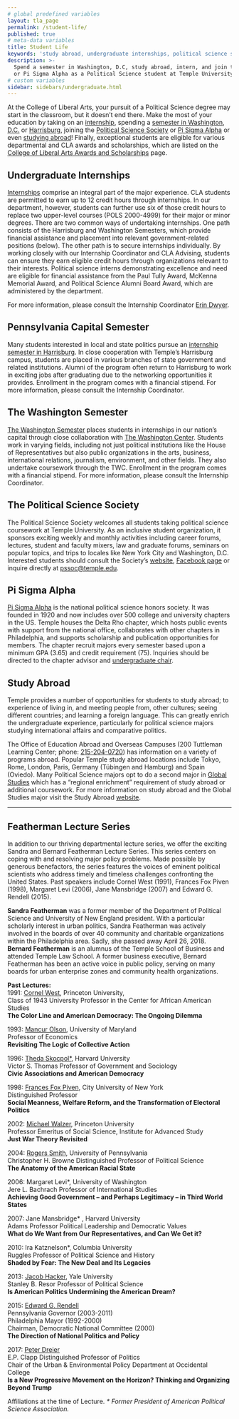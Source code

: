```yaml
---
# global predefined variables
layout: tla_page
permalink: /student-life/
published: true
# meta-data variables
title: Student Life
keywords: 'study abroad, undergraduate internships, political science society, Pi Sigma Alpha'
description: >-
  Spend a semester in Washington, D.C, study abroad, intern, and join the Political Science Society
  or Pi Sigma Alpha as a Political Science student at Temple University’s College of Liberal Arts.
# custom variables
sidebar: sidebars/undergraduate.html  
---
```

At the College of Liberal Arts, your pursuit of a Political Science degree may start in the classroom, but it doesn’t end there. Make the most of your education by taking on an [internship](#undergraduate-internships), spending a [semester in Washington, D.C.](#the-washington-semester) or [Harrisburg](#pennsylvania-capital-semester), joining the [Political Science Society](#the-political-science-society) or [Pi Sigma Alpha](#pi-sigma-alpha) or even [studying abroad](#study-abroad)! Finally, exceptional students are eligible for various departmental and CLA awards and scholarships, which are listed on the [College of Liberal Arts Awards and Scholarships](https://liberalarts.temple.edu/about-us/resources/awards-and-scholarships?field_awards_department_nid=4583&field_awards_academics_class_value=All) page.

## Undergraduate Internships
[Internships](https://www.cla.temple.edu/professional-development/internships/) comprise an integral part of the major experience. CLA students are permitted to earn up to 12 credit hours through internships. In our department, however, students can further use six of those credit hours to replace two upper-level courses (POLS 2000-4999) for their major or minor degrees. There are two common ways of undertaking internships. One path consists of the Harrisburg and Washington Semesters, which provide financial assistance and placement into relevant government-related positions (below). 
The other path is to secure internships individually. By working closely with our Internship Coordinator and CLA Advising, students can ensure they earn eligible credit hours through organizations relevant to their interests. Political science interns demonstrating excellence and need are eligible for financial assistance from the Paul Tully Award, McKenna Memorial Award, and Political Science Alumni Board Award, which are administered by the department.

For more information, please consult the Internship Coordinator [Erin Dwyer](mailto:erin.dwyer@temple.edu).

## Pennsylvania Capital Semester
Many students interested in local and state politics pursue an [internship semester in Harrisburg](http://www.cla.temple.edu/institute-for-public-affairs/the-pennsylvania-capital-semester/). In close cooperation with Temple’s Harrisburg campus, students are placed in various branches of state government and related institutions. Alumni of the program often return to Harrisburg to work in exciting jobs after graduating due to the networking opportunities it provides. Enrollment in the program comes with a financial stipend. For more information, please consult the Internship Coordinator.

## The Washington Semester
[The Washington Semester](https://www.cla.temple.edu/institute-for-public-affairs/the-washington-semester/) places students in internships in our nation’s capital through close collaboration with [The Washington Center](https://twc.edu/). Students work in varying fields, including not just political institutions like the House of Representatives but also public organizations in the arts, business, international relations, journalism, environment, and other fields. They also undertake coursework through the TWC. Enrollment in the program comes with a financial stipend. For more information, please consult the Internship Coordinator.

## The Political Science Society
The Political Science Society welcomes all students taking political science coursework at Temple University. As an inclusive student organization, it sponsors exciting weekly and monthly activities including career forums, lectures, student and faculty mixers, law and graduate forums, seminars on popular topics, and trips to locales like New York City and Washington, D.C. Interested students should consult the Society’s [website](https://pssoc5.wixsite.com/temple), [Facebook page](https://www.facebook.com/TemplePSS/) or inquire directly at [pssoc@temple.edu](mailto:pssoc@temple.edu).

## Pi Sigma Alpha
[Pi Sigma Alpha](https://www.pisigmaalpha.org/) is the national political science honors society. It was founded in 1920 and now includes over 500 college and university chapters in the US. Temple houses the Delta Rho chapter, which hosts public events with support from the national office, collaborates with other chapters in Philadelphia, and supports scholarship and publication opportunities for members. The chapter recruit majors every semester based upon a minimum GPA (3.65) and credit requirement (75). Inquiries should be directed to the chapter advisor and [undergraduate chair](mailto:sean.yom@temple.edu).

## Study Abroad
Temple provides a number of opportunities for students to study abroad; to experience of living in, and meeting people from, other cultures; seeing different countries; and learning a foreign language. This can greatly enrich the undergraduate experience, particularly for political science majors studying international affairs and comparative politics. 

The Office of Education Abroad and Overseas Campuses (200 Tuttleman Learning Center; phone: [215-204-0720](tel:2152040720)) has information on a variety of programs abroad. Popular Temple study abroad locations include Tokyo, Rome, London, Paris, Germany (Tübingen and Hamburg) and Spain (Oviedo). Many Political Science majors opt to do a second major in [Global Studies](http://www.cla.temple.edu/global-studies/) which has a “regional enrichment” requirement of study abroad or additional coursework. For more information on study abroad and the Global Studies major visit the Study Abroad [website](http://studyabroad.temple.edu/).

___

## Featherman Lecture Series
In addition to our thriving departmental lecture series, we offer the exciting Sandra and Bernard Featherman Lecture Series. This series centers on coping with and resolving major policy problems. Made possible by generous benefactors, the series features the voices of eminent political scientists who address timely and timeless challenges confronting the United States. Past speakers include Cornel West (1991), Frances Fox Piven (1998), Margaret Levi (2006), Jane Mansbridge (2007) and Edward G. Rendell (2015).

**Sandra Featherman** was a former member of the Department of Political Science and University of New England president. With a particular scholarly interest in urban politics, Sandra Featherman was actively involved in the boards of over 40 community and charitable organizations within the Philadelphia area. Sadly, she passed away April 26, 2018. **Bernard Featherman** is an alumnus of the Temple School of Business and attended Temple Law School. A former business executive, Bernard Featherman has been an active voice in public policy, serving on many boards for urban enterprise zones and community health organizations.

**Past Lectures:**<br>
1991: [Cornel West](http://www.utsnyc.edu/faculty/faculty-directory/cornel-west), Princeton University, <br>
Class of 1943 University Professor in the Center for African American Studies <br>
**The Color Line and American Democracy: The Ongoing Dilemma** <br>

1993: [Mancur Olson](http://en.wikipedia.org/wiki/Mancur_Olson), University of Maryland <br>
Professor of Economics <br>
**Revisiting The Logic of Collective Action** <br>

1996: [Theda Skocpol*](http://scholar.harvard.edu/thedaskocpol), Harvard University <br>
Victor S. Thomas Professor of Government and Sociology <br>
**Civic Associations and American Democracy** <br>

1998: [Frances Fox Piven](http://www.gc.cuny.edu/Page-Elements/Academics-Research-Centers-Initiatives/Doctoral-Programs/Political-Science/Faculty), City University of New York <br>
Distinguished Professor <br>
**Social Meanness, Welfare Reform, and the Transformation of Electoral Politics** <br>

2002: [Michael Walzer](http://www.sss.ias.edu/faculty/walzer), Princeton University <br>
Professor Emeritus of Social Science, Institute for Advanced Study <br>
**Just War Theory Revisited** <br>

2004: [Rogers Smith](http://www.sas.upenn.edu/polisci/people/standing-faculty/rogers-smith), University of Pennsylvania <br>
Christopher H. Browne Distinguished Professor of Political Science <br>
**The Anatomy of the American Racial State** <br>

2006: Margaret Levi*, University of Washington <br>
Jere L. Bachrach Professor of International Studies <br>
**Achieving Good Government – and Perhaps Legitimacy – in Third World States** <br>

2007: Jane Mansbridge* , Harvard University <br>
Adams Professor Political Leadership and Democratic Values <br>
**What do We Want from Our Representatives, and Can We Get it?** <br>

2010: Ira Katznelson*, Columbia University <br>
Ruggles Professor of Political Science and History <br>
**Shaded by Fear: The New Deal and Its Legacies** <br>

2013: [Jacob Hacker](http://politicalscience.yale.edu/people/jacob-hacker), Yale University <br>
Stanley B. Resor Professor of Political Science <br>
**Is American Politics Undermining the American Dream?** <br>

2015: [Edward G. Rendell](http://www.edwardrendell.com/) <br>
Pennsylvania Governor (2003-2011) <br>
Philadelphia Mayor (1992-2000) <br>
Chairman, Democratic National Committee (2000) <br>
**The Direction of National Politics and Policy** <br>

2017: [Peter Dreier](http://www.peterdreier.com/about/) <br>
E.P. Clapp Distinguished Professor of Politics <br>
Chair of the Urban & Environmental Policy Department at Occidental College <br>
**Is a New Progressive Movement on the Horizon? Thinking and Organizing Beyond Trump** <br>

Affiliations at the time of Lecture.
_* Former President of American Political Science Association._

